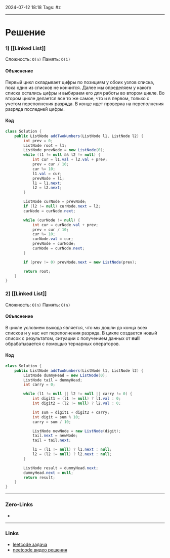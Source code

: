 2024-07-12 18:18
Tags: #z

___
# Решение
### 1) [[Linked List]]
Сложность: `O(n)`
Память: `O(1)`
#### Объяснение
Первый цикл складывает цифры по позициям у обоих узлов списка, пока один из списков не кончится.
Далее мы определяем у какого списка остались цифры и выбираем его для работы во втором цикле.
Во втором цикле делается все то же самое, что и в первом, только с учетом переполнения разряда.
В конце идет проверка на переполнения разряда последней цифры.
#### Код
```java
class Solution {
    public ListNode addTwoNumbers(ListNode l1, ListNode l2) {
        int prev = 0;
        ListNode root = l1;
        ListNode prevNode = new ListNode(0);
        while (l1 != null && l2 != null) {
            int cur = l1.val + l2.val + prev;
            prev = cur / 10;
            cur %= 10;
            l1.val = cur;
            prevNode = l1;
            l1 = l1.next;
            l2 = l2.next;
        }

        ListNode curNode = prevNode;
        if (l2 != null) curNode.next = l2;
        curNode = curNode.next;

        while (curNode != null) {
            int cur = curNode.val + prev;
            prev = cur / 10;
            cur %= 10;
            curNode.val = cur;
            prevNode = curNode;
            curNode = curNode.next;
        }

        if (prev != 0) prevNode.next = new ListNode(prev);

        return root;
    }
}
```
### 2) [[Linked List]]
Сложность: `O(n)`
Память: `O(n)`
#### Объяснение
В цикле условием выхода является, что мы дошли до конца всех списков и у нас нет переполнения разряда.
В цикле создается новый список с результатом, ситуации с получением данных от **null** обрабатывается с помощью тернарных операторов.
#### Код
```java
class Solution {
    public ListNode addTwoNumbers(ListNode l1, ListNode l2) {
        ListNode dummyHead = new ListNode(0);
        ListNode tail = dummyHead;
        int carry = 0;

        while (l1 != null || l2 != null || carry != 0) {
            int digit1 = (l1 != null) ? l1.val : 0;
            int digit2 = (l2 != null) ? l2.val : 0;

            int sum = digit1 + digit2 + carry;
            int digit = sum % 10;
            carry = sum / 10;

            ListNode newNode = new ListNode(digit);
            tail.next = newNode;
            tail = tail.next;

            l1 = (l1 != null) ? l1.next : null;
            l2 = (l2 != null) ? l2.next : null;
        }

        ListNode result = dummyHead.next;
        dummyHead.next = null;
        return result;
    }
}
```
___
### Zero-Links
- 

___
### Links
- [leetcode задача](https://leetcode.com/problems/add-two-numbers/description/)
- [neetcode видео решения](https://www.youtube.com/watch?v=wgFPrzTjm7s)